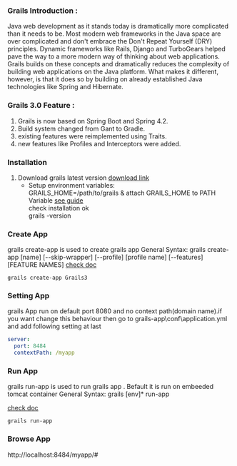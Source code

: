### Grails Introduction : ### 

Java web development as it stands today is dramatically more complicated than it needs to be. Most modern web frameworks in the Java space are over complicated and don't embrace the Don't Repeat Yourself (DRY) principles.
Dynamic frameworks like Rails, Django and TurboGears helped pave the way to a more modern way of thinking about web applications. Grails builds on these concepts and dramatically reduces the complexity of building web applications on the Java platform. What makes it different, however, is that it does so by building on already established Java technologies like Spring and Hibernate.

### Grails 3.0 Feature : ###
1. Grails is now based on Spring Boot and Spring 4.2.
2. Build system changed from Gant to Gradle.
3. existing features were reimplemented using Traits.
4. new features like Profiles and Interceptors were added.

### Installation ###
1. Download grails latest version [download link](https://github.com/grails/grails-core/releases)<br>
	* Setup environment variables:<br>
	 GRAILS_HOME=/path/to/grails & attach GRAILS_HOME to PATH <br>Variable [see guide](http://www.javatpoint.com/<br>how-to-set-path-in-java)<br>
	 check installation ok<br>
	 grails -version

### Create App ###
grails create-app is used to create grails app
General Syntax:
grails create-app [name] [--skip-wrapper] [--profile] [profile name] [--features] [FEATURE NAMES]
[check doc](http://docs.grails.org/latest/ref/Command%20Line/create-app.html)

`grails create-app Grails3`
### Setting App ###
grails App run on default port 8080 and no context path(domain name).if you want change this behaviour then go to grails-app\conf\application.yml and add following setting at last

```yml
server:
  port: 8484
  contextPath: /myapp
```  
### Run App ###	
grails run-app is used to run grails app . Befault it is run on embeeded tomcat container
General Syntax:
grails [env]* run-app

[check doc](http://docs.grails.org/latest/ref/Command%20Line/run-app.html)

`grails run-app`

### Browse App ###
http://localhost:8484/myapp/#

